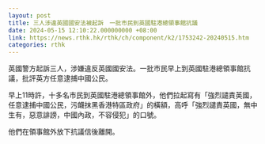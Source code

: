 ```yaml
---
layout: post
title: 三人涉違英國國安法被起訴　一批市民到英國駐港總領事館抗議
date: 2024-05-15 12:10:22.000000000 +08:00
link: https://news.rthk.hk/rthk/ch/component/k2/1753242-20240515.htm
categories: rthk
---
```


英國警方起訴三人，涉嫌違反英國國安法。一批市民早上到英國駐港總領事館抗議，批評英方任意逮捕中國公民。

早上11時許，十多名市民到英國駐港總領事館外，他們拉起寫有「強烈譴責英國，任意逮捕中國公民，污衊抹黑香港特區政府」的橫額，高呼「強烈譴責英國，無中生有，惡意誹謗，中國內政，不容侵犯」的口號。

他們在領事館外放下抗議信後離開。
